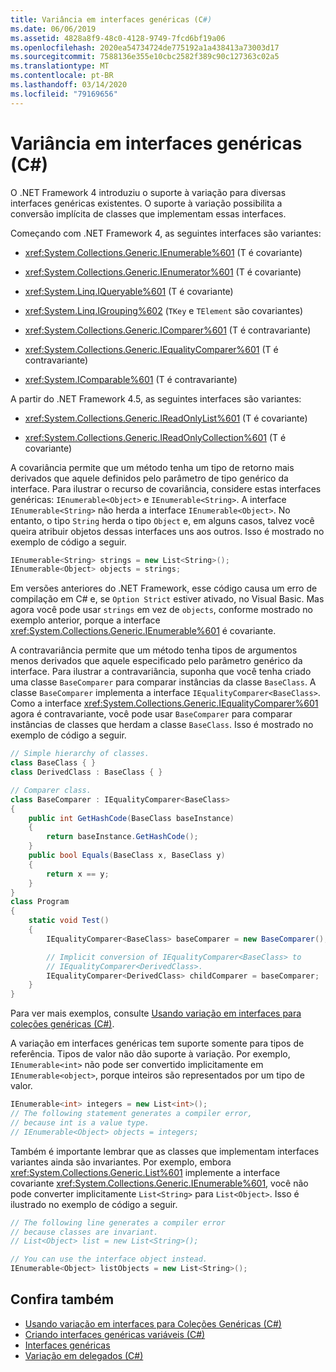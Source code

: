 ```yaml
---
title: Variância em interfaces genéricas (C#)
ms.date: 06/06/2019
ms.assetid: 4828a8f9-48c0-4128-9749-7fcd6bf19a06
ms.openlocfilehash: 2020ea54734724de775192a1a438413a73003d17
ms.sourcegitcommit: 7588136e355e10cbc2582f389c90c127363c02a5
ms.translationtype: MT
ms.contentlocale: pt-BR
ms.lasthandoff: 03/14/2020
ms.locfileid: "79169656"
---
```

# <a name="variance-in-generic-interfaces-c"></a>Variância em interfaces genéricas (C#)

O .NET Framework 4 introduziu o suporte à variação para diversas interfaces genéricas existentes. O suporte à variação possibilita a conversão implícita de classes que implementam essas interfaces.

Começando com .NET Framework 4, as seguintes interfaces são variantes:

- <xref:System.Collections.Generic.IEnumerable%601> (T é covariante)

- <xref:System.Collections.Generic.IEnumerator%601> (T é covariante)

- <xref:System.Linq.IQueryable%601> (T é covariante)

- <xref:System.Linq.IGrouping%602> (`TKey` e `TElement` são covariantes)

- <xref:System.Collections.Generic.IComparer%601> (T é contravariante)

- <xref:System.Collections.Generic.IEqualityComparer%601> (T é contravariante)

- <xref:System.IComparable%601> (T é contravariante)

A partir do .NET Framework 4.5, as seguintes interfaces são variantes:

- <xref:System.Collections.Generic.IReadOnlyList%601> (T é covariante)

- <xref:System.Collections.Generic.IReadOnlyCollection%601> (T é covariante)

A covariância permite que um método tenha um tipo de retorno mais derivados que aquele definidos pelo parâmetro de tipo genérico da interface. Para ilustrar o recurso de covariância, considere estas interfaces genéricas: `IEnumerable<Object>` e `IEnumerable<String>`. A interface `IEnumerable<String>` não herda a interface `IEnumerable<Object>`. No entanto, o tipo `String` herda o tipo `Object` e, em alguns casos, talvez você queira atribuir objetos dessas interfaces uns aos outros. Isso é mostrado no exemplo de código a seguir.

```csharp
IEnumerable<String> strings = new List<String>();
IEnumerable<Object> objects = strings;
```

Em versões anteriores do .NET Framework, esse código causa um erro de compilação em C# e, se `Option Strict` estiver ativado, no Visual Basic. Mas agora você pode usar `strings` em vez de `objects`, conforme mostrado no exemplo anterior, porque a interface <xref:System.Collections.Generic.IEnumerable%601> é covariante.

A contravariância permite que um método tenha tipos de argumentos menos derivados que aquele especificado pelo parâmetro genérico da interface. Para ilustrar a contravariância, suponha que você tenha criado uma classe `BaseComparer` para comparar instâncias da classe `BaseClass`. A classe `BaseComparer` implementa a interface `IEqualityComparer<BaseClass>`. Como a interface <xref:System.Collections.Generic.IEqualityComparer%601> agora é contravariante, você pode usar `BaseComparer` para comparar instâncias de classes que herdam a classe `BaseClass`. Isso é mostrado no exemplo de código a seguir.

```csharp
// Simple hierarchy of classes.
class BaseClass { }
class DerivedClass : BaseClass { }

// Comparer class.
class BaseComparer : IEqualityComparer<BaseClass>
{
    public int GetHashCode(BaseClass baseInstance)
    {
        return baseInstance.GetHashCode();
    }
    public bool Equals(BaseClass x, BaseClass y)
    {
        return x == y;
    }
}
class Program
{
    static void Test()
    {
        IEqualityComparer<BaseClass> baseComparer = new BaseComparer();

        // Implicit conversion of IEqualityComparer<BaseClass> to
        // IEqualityComparer<DerivedClass>.
        IEqualityComparer<DerivedClass> childComparer = baseComparer;
    }
}
```

Para ver mais exemplos, consulte [Usando variação em interfaces para coleções genéricas (C#)](./using-variance-in-interfaces-for-generic-collections.md).

A variação em interfaces genéricas tem suporte somente para tipos de referência. Tipos de valor não dão suporte à variação. Por exemplo, `IEnumerable<int>` não pode ser convertido implicitamente em `IEnumerable<object>`, porque inteiros são representados por um tipo de valor.

```csharp
IEnumerable<int> integers = new List<int>();
// The following statement generates a compiler error,
// because int is a value type.
// IEnumerable<Object> objects = integers;
```

Também é importante lembrar que as classes que implementam interfaces variantes ainda são invariantes. Por exemplo, embora <xref:System.Collections.Generic.List%601> implemente a interface covariante <xref:System.Collections.Generic.IEnumerable%601>, você não pode converter implicitamente `List<String>` para `List<Object>`. Isso é ilustrado no exemplo de código a seguir.

```csharp
// The following line generates a compiler error
// because classes are invariant.
// List<Object> list = new List<String>();

// You can use the interface object instead.
IEnumerable<Object> listObjects = new List<String>();
```

## <a name="see-also"></a>Confira também

- [Usando variação em interfaces para Coleções Genéricas (C#)](./using-variance-in-interfaces-for-generic-collections.md)
- [Criando interfaces genéricas variáveis (C#)](./creating-variant-generic-interfaces.md)
- [Interfaces genéricas](../../../../standard/generics/interfaces.md)
- [Variação em delegados (C#)](./variance-in-delegates.md)
